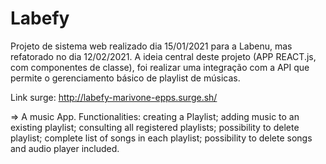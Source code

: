 # Labefy

Projeto de sistema web realizado dia 15/01/2021 para a Labenu, mas refatorado no dia 12/02/2021. A ideia central deste projeto (APP REACT.js, com componentes de classe), foi realizar uma integração com a API que permite o gerenciamento básico de playlist de músicas. 

Link surge: http://labefy-marivone-epps.surge.sh/

=> A music App. Functionalities: 
creating a Playlist; 
adding music to an existing playlist; 
consulting all registered playlists; 
possibility to delete playlist; 
complete list of songs in each playlist; 
possibility to delete songs and audio player included.
